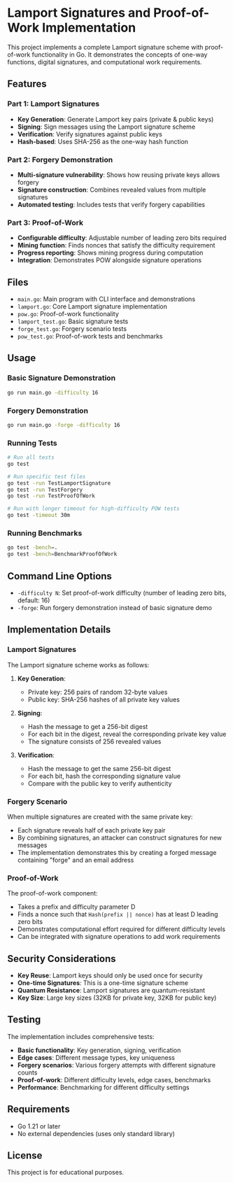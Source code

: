 # Lamport Signatures and Proof-of-Work Implementation

This project implements a complete Lamport signature scheme with proof-of-work functionality in Go. It demonstrates the concepts of one-way functions, digital signatures, and computational work requirements.

## Features

### Part 1: Lamport Signatures
- **Key Generation**: Generate Lamport key pairs (private & public keys)
- **Signing**: Sign messages using the Lamport signature scheme
- **Verification**: Verify signatures against public keys
- **Hash-based**: Uses SHA-256 as the one-way hash function

### Part 2: Forgery Demonstration
- **Multi-signature vulnerability**: Shows how reusing private keys allows forgery
- **Signature construction**: Combines revealed values from multiple signatures
- **Automated testing**: Includes tests that verify forgery capabilities

### Part 3: Proof-of-Work
- **Configurable difficulty**: Adjustable number of leading zero bits required
- **Mining function**: Finds nonces that satisfy the difficulty requirement
- **Progress reporting**: Shows mining progress during computation
- **Integration**: Demonstrates POW alongside signature operations

## Files

- `main.go`: Main program with CLI interface and demonstrations
- `lamport.go`: Core Lamport signature implementation
- `pow.go`: Proof-of-work functionality
- `lamport_test.go`: Basic signature tests
- `forge_test.go`: Forgery scenario tests
- `pow_test.go`: Proof-of-work tests and benchmarks

## Usage

### Basic Signature Demonstration
```bash
go run main.go -difficulty 16
```

### Forgery Demonstration
```bash
go run main.go -forge -difficulty 16
```

### Running Tests
```bash
# Run all tests
go test

# Run specific test files
go test -run TestLamportSignature
go test -run TestForgery
go test -run TestProofOfWork

# Run with longer timeout for high-difficulty POW tests
go test -timeout 30m
```

### Running Benchmarks
```bash
go test -bench=.
go test -bench=BenchmarkProofOfWork
```

## Command Line Options

- `-difficulty N`: Set proof-of-work difficulty (number of leading zero bits, default: 16)
- `-forge`: Run forgery demonstration instead of basic signature demo

## Implementation Details

### Lamport Signatures
The Lamport signature scheme works as follows:

1. **Key Generation**: 
   - Private key: 256 pairs of random 32-byte values
   - Public key: SHA-256 hashes of all private key values

2. **Signing**:
   - Hash the message to get a 256-bit digest
   - For each bit in the digest, reveal the corresponding private key value
   - The signature consists of 256 revealed values

3. **Verification**:
   - Hash the message to get the same 256-bit digest
   - For each bit, hash the corresponding signature value
   - Compare with the public key to verify authenticity

### Forgery Scenario
When multiple signatures are created with the same private key:
- Each signature reveals half of each private key pair
- By combining signatures, an attacker can construct signatures for new messages
- The implementation demonstrates this by creating a forged message containing "forge" and an email address

### Proof-of-Work
The proof-of-work component:
- Takes a prefix and difficulty parameter D
- Finds a nonce such that `Hash(prefix || nonce)` has at least D leading zero bits
- Demonstrates computational effort required for different difficulty levels
- Can be integrated with signature operations to add work requirements

## Security Considerations

- **Key Reuse**: Lamport keys should only be used once for security
- **One-time Signatures**: This is a one-time signature scheme
- **Quantum Resistance**: Lamport signatures are quantum-resistant
- **Key Size**: Large key sizes (32KB for private key, 32KB for public key)

## Testing

The implementation includes comprehensive tests:

- **Basic functionality**: Key generation, signing, verification
- **Edge cases**: Different message types, key uniqueness
- **Forgery scenarios**: Various forgery attempts with different signature counts
- **Proof-of-work**: Different difficulty levels, edge cases, benchmarks
- **Performance**: Benchmarking for different difficulty settings

## Requirements

- Go 1.21 or later
- No external dependencies (uses only standard library)

## License

This project is for educational purposes.